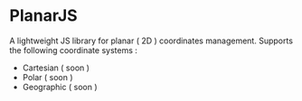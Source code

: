 PlanarJS
=====

A lightweight JS library for planar ( 2D ) coordinates management.
Supports the following coordinate systems :
* Cartesian ( soon )
* Polar ( soon )
* Geographic ( soon )
